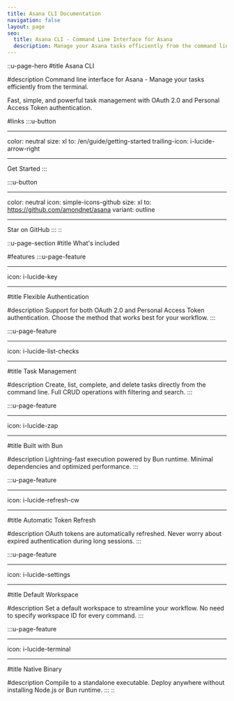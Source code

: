 ```yaml
---
title: Asana CLI Documentation
navigation: false
layout: page
seo:
  title: Asana CLI - Command Line Interface for Asana
  description: Manage your Asana tasks efficiently from the command line with OAuth 2.0 and Personal Access Token support. Fast, simple, and powerful CLI tool built with Bun.
---
```


::u-page-hero
#title
Asana CLI

#description
Command line interface for Asana - Manage your tasks efficiently from the terminal.

Fast, simple, and powerful task management with OAuth 2.0 and Personal Access Token authentication.

#links
:::u-button

---

color: neutral
size: xl
to: /en/guide/getting-started
trailing-icon: i-lucide-arrow-right

---

Get Started
:::

:::u-button

---

color: neutral
icon: simple-icons-github
size: xl
to: https://github.com/amondnet/asana
variant: outline

---

Star on GitHub
:::
::

::u-page-section
#title
What's included

#features
:::u-page-feature

---

icon: i-lucide-key

---

#title
Flexible Authentication

#description
Support for both OAuth 2.0 and Personal Access Token authentication. Choose the method that works best for your workflow.
:::

:::u-page-feature

---

icon: i-lucide-list-checks

---

#title
Task Management

#description
Create, list, complete, and delete tasks directly from the command line. Full CRUD operations with filtering and search.
:::

:::u-page-feature

---

icon: i-lucide-zap

---

#title
Built with Bun

#description
Lightning-fast execution powered by Bun runtime. Minimal dependencies and optimized performance.
:::

:::u-page-feature

---

icon: i-lucide-refresh-cw

---

#title
Automatic Token Refresh

#description
OAuth tokens are automatically refreshed. Never worry about expired authentication during long sessions.
:::

:::u-page-feature

---

icon: i-lucide-settings

---

#title
Default Workspace

#description
Set a default workspace to streamline your workflow. No need to specify workspace ID for every command.
:::

:::u-page-feature

---

icon: i-lucide-terminal

---

#title
Native Binary

#description
Compile to a standalone executable. Deploy anywhere without installing Node.js or Bun runtime.
:::
::
